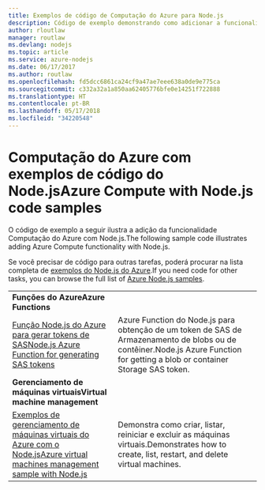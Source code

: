 ```yaml
---
title: Exemplos de código de Computação do Azure para Node.js
description: Código de exemplo demonstrando como adicionar a funcionalidade de Computação do Azure com o Node.js.
author: rloutlaw
manager: routlaw
ms.devlang: nodejs
ms.topic: article
ms.service: azure-nodejs
ms.date: 06/17/2017
ms.author: routlaw
ms.openlocfilehash: fd5dcc6861ca24cf9a47ae7eee638a0de9e775ca
ms.sourcegitcommit: c332a32a1a850aa62405776bfe0e14251f722888
ms.translationtype: HT
ms.contentlocale: pt-BR
ms.lasthandoff: 05/17/2018
ms.locfileid: "34220548"
---
```

# <a name="azure-compute-with-nodejs-code-samples"></a><span data-ttu-id="034b6-103">Computação do Azure com exemplos de código do Node.js</span><span class="sxs-lookup"><span data-stu-id="034b6-103">Azure Compute with Node.js code samples</span></span>

<span data-ttu-id="034b6-104">O código de exemplo a seguir ilustra a adição da funcionalidade Computação do Azure com Node.js.</span><span class="sxs-lookup"><span data-stu-id="034b6-104">The following sample code illustrates adding Azure Compute functionality with Node.js.</span></span>

<span data-ttu-id="034b6-105">Se você precisar de código para outras tarefas, poderá procurar na lista completa de [exemplos do Node.js do Azure](https://azure.microsoft.com/resources/samples/?term=nodejs).</span><span class="sxs-lookup"><span data-stu-id="034b6-105">If you need code for other tasks, you can browse the full list of [Azure Node.js samples](https://azure.microsoft.com/resources/samples/?term=nodejs).</span></span>

| | |
|---|---|
| <span data-ttu-id="034b6-106">**Funções do Azure**</span><span class="sxs-lookup"><span data-stu-id="034b6-106">**Azure Functions**</span></span> ||
| [<span data-ttu-id="034b6-107">Função Node.js do Azure para gerar tokens de SAS</span><span class="sxs-lookup"><span data-stu-id="034b6-107">Node.js Azure Function for generating SAS tokens</span></span>](https://azure.microsoft.com/resources/samples/functions-node-sas-token/) | <span data-ttu-id="034b6-108">Azure Function do Node.js para obtenção de um token de SAS de Armazenamento de blobs ou de contêiner.</span><span class="sxs-lookup"><span data-stu-id="034b6-108">Node.js Azure Function for getting a blob or container Storage SAS token.</span></span> |
| <span data-ttu-id="034b6-109">**Gerenciamento de máquinas virtuais**</span><span class="sxs-lookup"><span data-stu-id="034b6-109">**Virtual machine management**</span></span> ||
| [<span data-ttu-id="034b6-110">Exemplos de gerenciamento de máquinas virtuais do Azure com o Node.js</span><span class="sxs-lookup"><span data-stu-id="034b6-110">Azure virtual machines management sample with Node.js</span></span>](https://github.com/Azure-Samples/compute-node-manage-vm) | <span data-ttu-id="034b6-111">Demonstra como criar, listar, reiniciar e excluir as máquinas virtuais.</span><span class="sxs-lookup"><span data-stu-id="034b6-111">Demonstrates how to create, list, restart, and delete virtual machines.</span></span> |